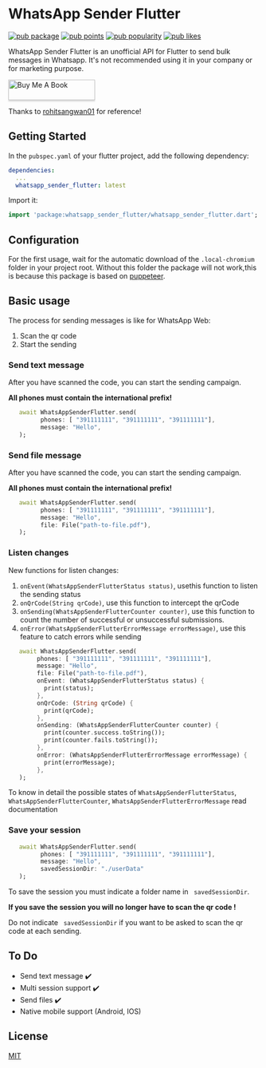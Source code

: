 # WhatsApp Sender Flutter
[![pub package](https://img.shields.io/pub/v/whatsapp_sender_flutter.svg)](https://pub.dev/packages/whatsapp_sender_flutter)
[![pub points](https://img.shields.io/pub/points/whatsapp_sender_flutter?logo=dart)](https://pub.dev/packages/whatsapp_sender_flutter/score)
[![pub popularity](https://img.shields.io/pub/popularity/whatsapp_sender_flutter?logo=dart)](https://pub.dev/packages/whatsapp_sender_flutter/score)
[![pub likes](https://img.shields.io/pub/likes/whatsapp_sender_flutter?logo=dart)](https://pub.dev/packages/whatsapp_sender_flutter/score)

WhatsApp Sender Flutter is an unofficial API for Flutter to send bulk messages in Whatsapp. It's not recommended using it in your company or for marketing purpose.

<a href="https://www.buymeacoffee.com/patrickNicT" target="_blank"><img src="https://www.buymeacoffee.com/assets/img/custom_images/orange_img.png" alt="Buy Me A Book" style="height: 41px !important;width: 174px !important;box-shadow: 0px 3px 2px 0px rgba(190, 190, 190, 0.5) !important;-webkit-box-shadow: 0px 3px 2px 0px rgba(190, 190, 190, 0.5) !important;" ></a>

Thanks to [rohitsangwan01](https://github.com/rohitsangwan01) for reference!


## Getting Started
In the `pubspec.yaml` of your flutter project, add the following dependency:

```yaml
dependencies:
  ...
  whatsapp_sender_flutter: latest
```

Import it:

```dart
import 'package:whatsapp_sender_flutter/whatsapp_sender_flutter.dart';
```

## Configuration
For the first usage, wait for the automatic download of the ```.local-chromium``` folder in your project root. Without this folder the package will not work,this is because this package is based on [puppeteer](https://github.com/xvrh/puppeteer-dart).
## Basic usage


The process for sending messages is like for WhatsApp Web:

1. Scan the qr code
2. Start the sending


### Send text message
After you have scanned the code, you can start the sending campaign.

**All phones must contain the international prefix!**

```dart
   await WhatsAppSenderFlutter.send(
         phones: [ "391111111", "391111111", "391111111"],
         message: "Hello",
   );
```

### Send file message
After you have scanned the code, you can start the sending campaign.

**All phones must contain the international prefix!**

```dart
   await WhatsAppSenderFlutter.send(
         phones: [ "391111111", "391111111", "391111111"],
         message: "Hello",
         file: File("path-to-file.pdf"),
   );
```

### Listen changes

New functions for listen changes:

1. ```onEvent(WhatsAppSenderFlutterStatus status)```, usethis function to listen the sending status
2. ```onQrCode(String qrCode)```, use this function to intercept the qrCode 
3. ```onSending(WhatsAppSenderFlutterCounter counter)```, use this function to count the number of successful or unsuccessful submissions. 
4. ```onError(WhatsAppSenderFlutterErrorMessage errorMessage)```, use this feature to catch errors while sending

```dart
   await WhatsAppSenderFlutter.send(
        phones: [ "391111111", "391111111", "391111111"],
        message: "Hello",
        file: File("path-to-file.pdf"),
        onEvent: (WhatsAppSenderFlutterStatus status) {
          print(status);
        },
        onQrCode: (String qrCode) {
          print(qrCode);
        },
        onSending: (WhatsAppSenderFlutterCounter counter) {
          print(counter.success.toString());
          print(counter.fails.toString());
        },
        onError: (WhatsAppSenderFlutterErrorMessage errorMessage) {
          print(errorMessage);
        },
   );
```
To know in detail the possible states of ```WhatsAppSenderFlutterStatus```, ```WhatsAppSenderFlutterCounter```, ```WhatsAppSenderFlutterErrorMessage``` read documentation

### Save your session

```dart
   await WhatsAppSenderFlutter.send(
         phones: [ "391111111", "391111111", "391111111"],
         message: "Hello",
         savedSessionDir: "./userData"
   );
```

To save the session you must indicate a folder name in ``` savedSessionDir```.

**If you save the session you will no longer have to scan the qr code !**

Do not indicate ``` savedSessionDir``` if you want to be asked to scan the qr code at each sending.

## To Do
- Send text message ✔️
- Multi session support ✔️
- Send files ✔️
- Native mobile support (Android, IOS)


## License
[MIT](https://choosealicense.com/licenses/mit/)

